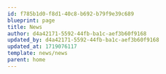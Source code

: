 ```yaml
---
id: f785b1d0-f8d1-40c8-b692-b79f9e39c689
blueprint: page
title: News
author: d4a42171-5592-44fb-ba1c-aef3b60f9168
updated_by: d4a42171-5592-44fb-ba1c-aef3b60f9168
updated_at: 1719076117
template: news/news
parent: home
---
```

